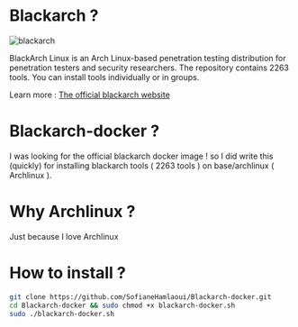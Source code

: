 # Blackarch ?

![blackarch](https://i.imgur.com/5bU0U2d.png)

BlackArch Linux is an Arch Linux-based penetration testing distribution for penetration testers and security researchers. The repository contains 2263 tools. You can install tools individually or in groups. 

Learn more : <a href="https://blackarch.org/">The official blackarch website</a> 


# Blackarch-docker ? 

I was looking for the official blackarch docker image  ! so I did write this (quickly) for installing blackarch tools ( 2263 tools ) on base/archlinux ( Archlinux ).


# Why Archlinux ? 

Just because I love Archlinux 


# How to install ? 

```sh
git clone https://github.com/SofianeHamlaoui/Blackarch-docker.git
cd Blackarch-docker && sudo chmod +x blackarch-docker.sh
sudo ./blackarch-docker.sh
```





